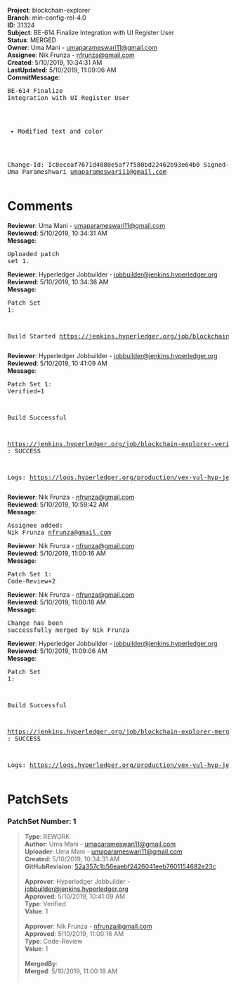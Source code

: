 <strong>Project</strong>: blockchain-explorer<br><strong>Branch</strong>: min-config-rel-4.0<br><strong>ID</strong>: 31324<br><strong>Subject</strong>: BE-614 Finalize Integration with UI Register User<br><strong>Status</strong>: MERGED<br><strong>Owner</strong>: Uma Mani - umaparameswari11@gmail.com<br><strong>Assignee</strong>: Nik Frunza - nfrunza@gmail.com<br><strong>Created</strong>: 5/10/2019, 10:34:31 AM<br><strong>LastUpdated</strong>: 5/10/2019, 11:09:06 AM<br><strong>CommitMessage</strong>:<br><pre>BE-614 Finalize Integration with UI Register User

* Modified text and color

Change-Id: Ic8eceaf7671d4080e5af7f580bd22462b93e64b0
Signed-off-by: Uma Parameshwari <umaparameswari11@gmail.com>
</pre><h1>Comments</h1><strong>Reviewer</strong>: Uma Mani - umaparameswari11@gmail.com<br><strong>Reviewed</strong>: 5/10/2019, 10:34:31 AM<br><strong>Message</strong>: <pre>Uploaded patch set 1.</pre><strong>Reviewer</strong>: Hyperledger Jobbuilder - jobbuilder@jenkins.hyperledger.org<br><strong>Reviewed</strong>: 5/10/2019, 10:34:38 AM<br><strong>Message</strong>: <pre>Patch Set 1:

Build Started https://jenkins.hyperledger.org/job/blockchain-explorer-verify-x86_64/150/</pre><strong>Reviewer</strong>: Hyperledger Jobbuilder - jobbuilder@jenkins.hyperledger.org<br><strong>Reviewed</strong>: 5/10/2019, 10:41:09 AM<br><strong>Message</strong>: <pre>Patch Set 1: Verified+1

Build Successful 

https://jenkins.hyperledger.org/job/blockchain-explorer-verify-x86_64/150/ : SUCCESS

Logs: https://logs.hyperledger.org/production/vex-yul-hyp-jenkins-3/blockchain-explorer-verify-x86_64/150</pre><strong>Reviewer</strong>: Nik Frunza - nfrunza@gmail.com<br><strong>Reviewed</strong>: 5/10/2019, 10:59:42 AM<br><strong>Message</strong>: <pre>Assignee added: Nik Frunza <nfrunza@gmail.com></pre><strong>Reviewer</strong>: Nik Frunza - nfrunza@gmail.com<br><strong>Reviewed</strong>: 5/10/2019, 11:00:16 AM<br><strong>Message</strong>: <pre>Patch Set 1: Code-Review+2</pre><strong>Reviewer</strong>: Nik Frunza - nfrunza@gmail.com<br><strong>Reviewed</strong>: 5/10/2019, 11:00:18 AM<br><strong>Message</strong>: <pre>Change has been successfully merged by Nik Frunza</pre><strong>Reviewer</strong>: Hyperledger Jobbuilder - jobbuilder@jenkins.hyperledger.org<br><strong>Reviewed</strong>: 5/10/2019, 11:09:06 AM<br><strong>Message</strong>: <pre>Patch Set 1:

Build Successful 

https://jenkins.hyperledger.org/job/blockchain-explorer-merge-x86_64/84/ : SUCCESS

Logs: https://logs.hyperledger.org/production/vex-yul-hyp-jenkins-3/blockchain-explorer-merge-x86_64/84</pre><h1>PatchSets</h1><h3>PatchSet Number: 1</h3><blockquote><strong>Type</strong>: REWORK<br><strong>Author</strong>: Uma Mani - umaparameswari11@gmail.com<br><strong>Uploader</strong>: Uma Mani - umaparameswari11@gmail.com<br><strong>Created</strong>: 5/10/2019, 10:34:31 AM<br><strong>GitHubRevision</strong>: [52a357c1b56eaebf2426041eeb7601154682e23c](https://github.com/hyperledger/blockchain-explorer/commit/52a357c1b56eaebf2426041eeb7601154682e23c)<br><br><strong>Approver</strong>: Hyperledger Jobbuilder - jobbuilder@jenkins.hyperledger.org<br><strong>Approved</strong>: 5/10/2019, 10:41:09 AM<br><strong>Type</strong>: Verified<br><strong>Value</strong>: 1<br><br><strong>Approver</strong>: Nik Frunza - nfrunza@gmail.com<br><strong>Approved</strong>: 5/10/2019, 11:00:16 AM<br><strong>Type</strong>: Code-Review<br><strong>Value</strong>: 1<br><br><strong>MergedBy</strong>:<br><strong>Merged</strong>: 5/10/2019, 11:00:18 AM<br><br></blockquote>